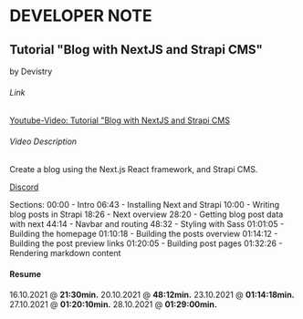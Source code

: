 # DEVELOPER NOTE

## Tutorial "Blog with NextJS and Strapi CMS"
by Devistry

###### Link
[Youtube-Video: Tutorial "Blog with NextJS and Strapi CMS](https://www.youtube.com/watch?v=599ogMbXIyA&list=PLAcdxr4t9fotzMx0wUAWhpz7a8cFrYP3x&index=4)

###### Video Description
Create a blog using the Next.js React framework, and Strapi CMS.

[Discord](https://discord.gg/vNrm6g9r)

Sections: 
00:00 - Intro
06:43 - Installing Next and Strapi
10:00 - Writing blog posts in Strapi
18:26 - Next overview
28:20 - Getting blog post data with next
44:14 - Navbar and routing
48:32 - Styling with Sass
01:01:05 - Building the homepage
01:10:18 - Building the posts overview
01:14:12 - Building the post preview links
01:20:05 - Building post pages
01:32:26 - Rendering markdown content

#### Resume
16.10.2021 @ **21:30min.**
20.10.2021 @ **48:12min.**
23.10.2021 @ **01:14:18min.**
27.10.2021 @ **01:20:10min.**
28.10.2021 @ **01:29:00min.**

